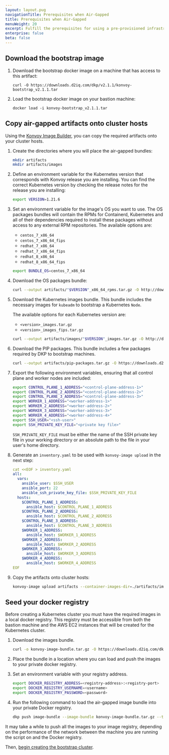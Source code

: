 ```yaml
---
layout: layout.pug
navigationTitle: Prerequisites when Air-Gapped
title: Prerequisites when Air-Gapped
menuWeight: 20
excerpt: Fulfill the prerequisites for using a pre-provisioned infrastructure when Air-Gapped
enterprise: false
beta: false
---
```


## Download the bootstrap image

1.  Download the bootstrap docker image on a machine that has access to this artifact:

    ```docker
    curl -O https://downloads.d2iq.com/dkp/v2.1.1/konvoy-bootstrap_v2.1.1.tar
    ```

1.  Load the bootstrap docker image on your bastion machine:

    ```docker
    docker load -i konvoy-bootstrap_v2.1.1.tar
    ```

## Copy air-gapped artifacts onto cluster hosts

Using the [Konvoy Image Builder](../../../image-builder), you can copy the required artifacts onto your cluster hosts.

1.  Create the directories where you will place the air-gapped bundles:

    ```bash
    mkdir artifacts
    mkdir artifacts/images
    ```

1.  Define an environment variable for the Kubernetes version that corresponds with Konvoy release you are installing. You can find the correct Kubernetes version by checking the release notes for the release you are installing:

    ```bash
    export VERSION=1.21.6
    ```

1.  Set an environment variable for the image's OS you want to use.
    The OS packages bundles will contain the RPMs for Containerd, Kubernetes and all of their dependencies required to install these packages without access to any external RPM repositories.
    The available options are:

    - `centos_7_x86_64`
    - `centos_7_x86_64_fips`
    - `redhat_7_x86_64`
    - `redhat_7_x86_64_fips`
    - `redhat_8_x86_64`
    - `redhat_8_x86_64_fips`

    ```bash
    export BUNDLE_OS=centos_7_x86_64
    ```

1.  Download the OS packages bundle:

    ```bash
    curl --output artifacts/"$VERSION"_x86_64_rpms.tar.gz -O http://downloads.d2iq.com/konvoy/airgapped/os-packages_"$VERSION"_x86_64_rpms.tar.gz
    ```

1.  Download the Kubernetes images bundle. This bundle includes the necessary images for `kubeadm` to bootstrap a Kubernetes `Node`.

    The available options for each Kubernetes version are:

    - `<version>_images.tar.gz`
    - `<version>_images_fips.tar.gz`

    ```bash
    curl --output artifacts/images/"$VERSION"_images.tar.gz -O http://downloads.d2iq.com/konvoy/airgapped/kubernetes_image_bundle_v"$VERSION"_linux_amd64.tar.gz
    ```

1.  Download the PIP packages. This bundle includes a few packages required by DKP to bootstrap machines.

    ```bash
    curl --output artifacts/pip-packages.tar.gz -O https://downloads.d2iq.com/konvoy/airgapped/pip-packages/pip-packages.tar.gz
    ```

1.  Export the following environment variables, ensuring that all control plane and worker nodes are included:

    ```bash
    export CONTROL_PLANE_1_ADDRESS="<control-plane-address-1>"
    export CONTROL_PLANE_2_ADDRESS="<control-plane-address-2>"
    export CONTROL_PLANE_3_ADDRESS="<control-plane-address-3>"
    export WORKER_1_ADDRESS="<worker-address-1>"
    export WORKER_2_ADDRESS="<worker-address-2>"
    export WORKER_3_ADDRESS="<worker-address-3>"
    export WORKER_4_ADDRESS="<worker-address-4>"
    export SSH_USER="<ssh-user>"
    export SSH_PRIVATE_KEY_FILE="<private key file>"
    ```

    `SSH_PRIVATE_KEY_FILE` must be either the name of the SSH private key file in your working directory or an absolute path to the file in your user's home directory.

1.  Generate an `inventory.yaml` to be used with `konvoy-image upload` in the next step:

    ```yaml
    cat <<EOF > inventory.yaml
    all:
      vars:
        ansible_user: $SSH_USER
        ansible_port: 22
        ansible_ssh_private_key_file: $SSH_PRIVATE_KEY_FILE
      hosts:
        $CONTROL_PLANE_1_ADDRESS:
          ansible_host: $CONTROL_PLANE_1_ADDRESS
        $CONTROL_PLANE_2_ADDRESS:
          ansible_host: $CONTROL_PLANE_2_ADDRESS
        $CONTROL_PLANE_3_ADDRESS:
          ansible_host: $CONTROL_PLANE_3_ADDRESS
        $WORKER_1_ADDRESS:
          ansible_host: $WORKER_1_ADDRESS
        $WORKER_2_ADDRESS:
          ansible_host: $WORKER_2_ADDRESS
        $WORKER_3_ADDRESS:
          ansible_host: $WORKER_3_ADDRESS
        $WORKER_4_ADDRESS:
          ansible_host: $WORKER_4_ADDRESS
    EOF
    ```

1.  Copy the artifacts onto cluster hosts:

    ```bash
    konvoy-image upload artifacts --container-images-dir=./artifacts/images/ --os-packages-bundle=./artifacts/"$VERSION"_"$BUNDLE_OS".tar.gz --pip-packages-bundle=./artifacts/pip-packages.tar.gz
    ```

## Seed your docker registry

Before creating a Kubernetes cluster you must have the required images in a local docker registry. This registry must be accessible from both the bastion machine and the AWS EC2 instances that will be created for the Kubernetes cluster.

1.  Download the images bundle.

    ```bash
    curl -o konvoy-image-bundle.tar.gz -O https://downloads.d2iq.com/dkp/v2.1.1/konvoy_image_bundle_v2.1.1_linux_amd64.tar.gz
    ```

1.  Place the bundle in a location where you can load and push the images to your private docker registry.

1.  Set an environment variable with your registry address.

    ```bash
    export DOCKER_REGISTRY_ADDRESS=<registry-address>:<registry-port>
    export DOCKER_REGISTRY_USERNAME=<username>
    export DOCKER_REGISTRY_PASSWORD=<password>
    ```

1.  Run the following command to load the air-gapped image bundle into your private Docker registry.

    ```bash
    dkp push image-bundle --image-bundle konvoy-image-bundle.tar.gz --to-registry $DOCKER_REGISTRY_ADDRESS --to-registry-username $DOCKER_REGISTRY_USERNAME --to-registry-password $DOCKER_REGISTRY_PASSWORD
    ```

It may take a while to push all the images to your image registry, depending on the performance of the network between the machine you are running the script on and the Docker registry.

Then, [begin creating the bootstrap cluster][bootstrap].

[bootstrap]: ../bootstrap
